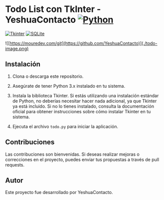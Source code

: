 # Todo List con TkInter - YeshuaContacto [![Python](https://img.shields.io/badge/Python-3776AB?style=for-the-badge&logo=python&logoColor=white&labelColor=101010)]()
[![Tkinter](https://img.shields.io/badge/Tkinter-FFD700?style=for-the-badge&logo=tkinter&logoColor=white&labelColor=101010)]()
[![SQLite](https://img.shields.io/badge/SQLite-003B57?style=for-the-badge&logo=sqlite&logoColor=white&labelColor=101010)]()

![[https://mouredev.com/git](https://github.com/YeshuaContacto)](./todo-image.png)

## Instalación

1. Clona o descarga este repositorio.

2. Asegúrate de tener Python 3.x instalado en tu sistema.

3. Instala la biblioteca Tkinter. Si estás utilizando una instalación estándar de Python, no deberías necesitar hacer nada adicional, ya que Tkinter ya está incluido. Si no lo tienes instalado, consulta la documentación oficial para obtener instrucciones sobre cómo instalar Tkinter en tu sistema.

4. Ejecuta el archivo `todo.py` para iniciar la aplicación.


## Contribuciones

Las contribuciones son bienvenidas. Si deseas realizar mejoras o correcciones en el proyecto, puedes enviar tus propuestas a través de pull requests.

## Autor

Este proyecto fue desarrollado por YeshuaContacto.
